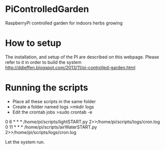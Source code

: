 PiControlledGarden
==================

RaspberryPi controlled garden for indoors herbs growing

How to setup
============

The installation, and setup of the PI are described on this webpage. Please refer to it in order to build the system
http://ddieffen.blogspot.com/2013/11/pi-controlled-garden.html

Running the scripts
===================

- Place all these scripts in the same folder
- Create a folder named logs >mkdir logs
- Edit the crontab jobs >sudo crontab -e

0 6 * * * /home/pi/scripts/lightSTART.py 2>>/home/pi/scripts/logs/cron.log
0 11 * * * /home/pi/scripts/airWaterSTART.py 2>>/home/pi/scripts/logs/cron.log

Let the system run.
